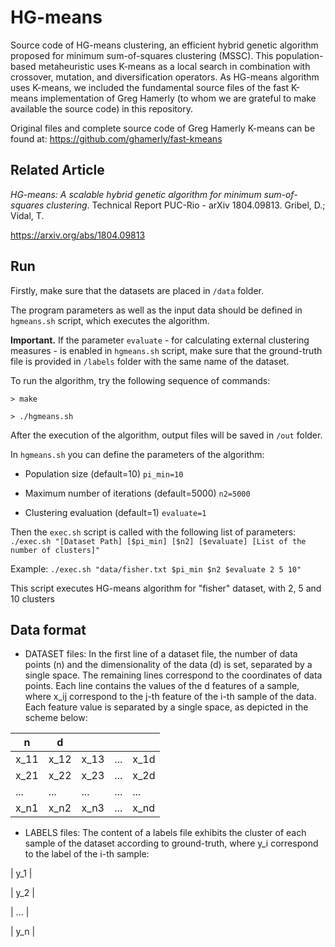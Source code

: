 # HG-means

Source code of HG-means clustering, an efficient hybrid genetic algorithm proposed for minimum sum-of-squares clustering (MSSC). This population-based metaheuristic uses K-means as a local search in combination with crossover, mutation, and diversification operators. As HG-means algorithm uses K-means, we included the fundamental source files of the fast K-means implementation of Greg Hamerly (to whom we are grateful to make available the source code) in this repository.

Original files and complete source code of Greg Hamerly K-means can be found at: https://github.com/ghamerly/fast-kmeans

## Related Article

*HG-means: A scalable hybrid genetic algorithm for minimum sum-of-squares clustering*. Technical Report PUC-Rio - arXiv 1804.09813. Gribel, D.; Vidal, T.

https://arxiv.org/abs/1804.09813

## Run

Firstly, make sure that the datasets are placed in `/data` folder.

The program parameters as well as the input data should be defined in `hgmeans.sh` script,
which executes the algorithm.

**Important.** If the parameter `evaluate` - for calculating external clustering measures - is enabled in `hgmeans.sh` script, make sure that the ground-truth file is provided in `/labels` folder with the same name of the dataset.

To run the algorithm, try the following sequence of commands:

`> make`

`> ./hgmeans.sh`

After the execution of the algorithm, output files will be saved in `/out` folder.

In `hgmeans.sh` you can define the parameters of the algorithm:

- Population size (default=10)
`pi_min=10`

- Maximum number of iterations (default=5000)
`n2=5000`

- Clustering evaluation (default=1)
`evaluate=1`

Then the `exec.sh` script is called with the following list of parameters:
`./exec.sh "[Dataset Path] [$pi_min] [$n2] [$evaluate] [List of the number of clusters]"`

Example:
`./exec.sh "data/fisher.txt $pi_min $n2 $evaluate 2 5 10"`

This script executes HG-means algorithm for "fisher" dataset, with 2, 5 and 10 clusters

## Data format

- DATASET files: In the first line of a dataset file, the number of data points (n) and the dimensionality of the data (d) is set, separated by a single space. The remaining lines correspond to the coordinates of data points. Each line contains the values of the d features of a sample, where x_ij correspond to the j-th feature of the i-th sample of the data. Each feature value is separated by a single space, as depicted in the scheme below:

| n    | d    |      |     |      |
|------|------|------|-----|------|
| x_11 | x_12 | x_13 | ... | x_1d |
| x_21 | x_22 | x_23 | ... | x_2d |
| ...  | ...  | ...  | ... | ...  |
| x_n1 | x_n2 | x_n3 | ... | x_nd |

- LABELS files: The content of a labels file exhibits the cluster of each sample of the dataset according to ground-truth, where y_i correspond to the label of the i-th sample:

| y_1 |

| y_2 |

| ... |

| y_n |
